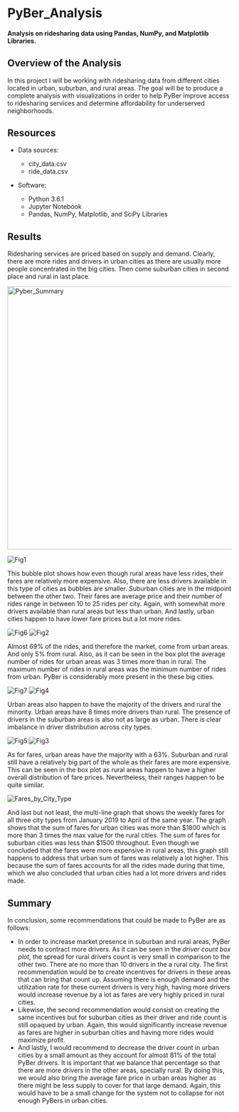 # PyBer_Analysis

#### Analysis on ridesharing data using Pandas, NumPy, and Matplotlib Libraries. 

## Overview of the Analysis
In this project I will be working with ridesharing data from different cities located in urban, suburban, and rural areas. The goal will be to produce a complete analysis with visualizations in order to help PyBer improve access to ridesharing services and determine affordability for underserved neighborhoods. 

## Resources
- Data sources:
  - city_data.csv
  - ride_data.csv

- Software:
  - Python 3.6.1
  - Jupyter Notebook
  - Pandas, NumPy, Matplotlib, and SciPy Libraries 

## Results

Ridesharing services are priced based on supply and demand. Clearly, there are more rides and drivers in urban cities as there are usually more people concentrated in the big cities. Then come suburban cities in second place and rural in last place. 

<img width="591" alt="Pyber_Summary" src="https://user-images.githubusercontent.com/83378141/121763010-f83e3200-cb06-11eb-9efd-83f0e7aae028.png">

![Fig1](https://user-images.githubusercontent.com/83378141/121763934-c11f4f00-cb0d-11eb-8da2-39c8f9ba9bbd.png)

This bubble plot shows how even though rural areas have less rides, their fares are relatively more expensive. Also, there are less drivers available in this type of cities as bubbles are smaller. Suburban cities are in the midpoint between the other two. Their fares are average price and their number of rides range in between 10 to 25 rides per city. Again, with somewhat more drivers available than rural areas but less than urban. And lastly, urban cities happen to have lower fare prices but a lot more rides.

![Fig6](https://user-images.githubusercontent.com/83378141/121764252-98e51f80-cb10-11eb-81db-c5478efee6b8.png) 
![Fig2](https://user-images.githubusercontent.com/83378141/121764606-3b9e9d80-cb13-11eb-98c0-82807bccbb93.png)

Almost 69% of the rides, and therefore the market, come from urban areas. And only 5% from rural. Also, as it can be seen in the box plot the average number of rides for urban areas was 3 times more than in rural. The maximum number of rides in rural areas was the minimum number of rides from urban. PyBer is considerably more present in the these big cities. 

![Fig7](https://user-images.githubusercontent.com/83378141/121764390-81f2fd00-cb11-11eb-8516-fcc05ffcbcf8.png)
![Fig4](https://user-images.githubusercontent.com/83378141/121764626-638e0100-cb13-11eb-92b4-5f6ca17ba333.png)

Urban areas also happen to have the majority of the drivers and rural the minority. Urban areas have 8 times more drivers than rural. The presence of drivers in the suburban areas is also not as large as urban. There is clear imbalance in driver distribution across city types. 

![Fig5](https://user-images.githubusercontent.com/83378141/121763621-90d6b100-cb0b-11eb-8f91-30ce108735b0.png)
![Fig3](https://user-images.githubusercontent.com/83378141/121764647-85878380-cb13-11eb-88c6-17eabc57602f.png)

As for fares, urban areas have the majority with a 63%. Suburban and rural still have a relatively big part of the whole as their fares are more expensive. This can be seen in the box plot as rural areas happen to have a higher overall distribution of fare prices. Nevertheless, their ranges happen to be quite similar. 

![Fares_by_City_Type](https://user-images.githubusercontent.com/83378141/122076186-a75d6080-cdc8-11eb-8085-8545e66a3c1e.png)

And last but not least, the multi-line graph that shows the weekly fares for all three city types from January 2019 to April of the same year. The graph shows that the sum of fares for urban cities was more than $1800 which is more than 3 times the max value for the rural cities. The sum of fares for suburban cities was less than $1500 throughout. Even though we concluded that the fares were more expensive in rural areas, this graph still happens to address that urban sum of fares was relatively a lot higher. This because the sum of fares accounts for all the rides made during that time, which we also concluded that urban cities had a lot more drivers and rides made. 

## Summary

In conclusion, some recommendations that could be made to PyBer are as follows:

- In order to increase market presence in suburban and rural areas, PyBer needs to contract more drivers. As it can be seen in the *driver count box plot*, the spread for rural drivers count is very small in comparison to the other two. There are no more than 10 drivers in the a rural city. The first recommendation would be to create incentives for drivers in these areas that can bring that count up. Assuming there is enough demand and the utilization rate for these current drivers is very high, having more drivers would increase revenue by a lot as fares are very highly priced in rural cities.
- Likewise, the second recommendation would consist on creating the same incentives but for suburban cities as their driver and ride count is still opaqued by urban. Again, this would significantly increase revenue as fares are higher in suburban cities and having more rides would maximize profit.
- And lastly, I would recommend to decrease the driver count in urban cities by a small amount as they account for almost 81% of the total PyBer drivers. It is important that we balance that percentage so that there are more drivers in the other areas, specially rural. By doing this, we would also bring the average fare price in urban areas higher as there might be less supply to cover for that large demand. Again, this would have to be a small change for the system not to collapse for not enough PyBers in urban cities. 






